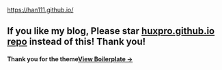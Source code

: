 https://han111.github.io/

## If you like my blog, Please star [huxpro.github.io repo](https://github.com/Han111/Han111.github.io) instead of this! Thank you!

#### Thank you for the theme[View Boilerplate &rarr;](http://huangxuan.me/huxblog-boilerplate/)
